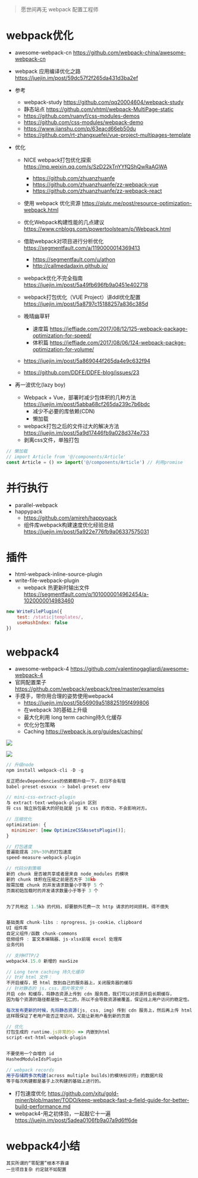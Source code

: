 > 愿世间再无 webpack 配置工程师

# webpack优化

- awesome-webpack-cn https://github.com/webpack-china/awesome-webpack-cn
- webpack 应用编译优化之路 https://juejin.im/post/59dc57f2f265da431d3ba2ef
- 参考
    - webpack-study https://github.com/qq20004604/webpack-study
    - 静态站点 https://github.com/vhtml/webpack-MultiPage-static
    - https://github.com/ruanyf/css-modules-demos
    - https://github.com/css-modules/webpack-demo
    - https://www.jianshu.com/p/63eacd66eb50du
    - https://github.com/rt-zhangxuefei/vue-project-multipages-template

- 优化

    - NICE webpack打包优化探索 https://mp.weixin.qq.com/s/SzD22kTnYYfQShQwRaAGWA
        - https://github.com/zhuanzhuanfe
        - https://github.com/zhuanzhuanfe/zz-webpack-vue
        - https://github.com/zhuanzhuanfe/zz-webpack-react
        
    - 使用 webpack 优化资源 https://qiutc.me/post/resource-optimization-webpack.html
    - 优化Webpack构建性能的几点建议 https://www.cnblogs.com/powertoolsteam/p/Webpack.html
    - 借助webpack对项目进行分析优化 https://segmentfault.com/a/1190000014369413
        - https://segmentfault.com/u/athon
        - http://callmedadaxin.github.io/
    - webpack优化不完全指南 https://juejin.im/post/5a49fb696fb9a0451e402718
    - webpack打包优化（VUE Project）讲ddl优化配置 https://juejin.im/post/5a8797c15188257a836c385d
    - 晚晴幽草轩
        - 速度篇 https://jeffjade.com/2017/08/12/125-webpack-package-optimization-for-speed/
        - 体积篇 https://jeffjade.com/2017/08/06/124-webpack-packge-optimization-for-volume/
    - https://juejin.im/post/5a869044f265da4e9c632f94
    - https://github.com/DDFE/DDFE-blog/issues/23

- 再一波优化(lazy boy)
  - Webpack + Vue，部署时减少包体积的几种方法 https://juejin.im/post/5abba68cf265da239c7b6bdc
    - 减少不必要的库依赖(CDN)
    - 懒加载
  -  webpack打包之后的文件过大的解决方法 https://juejin.im/post/5a9d17446fb9a028d374e733
    - 剥离css文件，单独打包 

```javascript
// 懒加载
// import Article from '@/components/Article'
const Article = () => import('@/components/Article') // 利用promise
```

# 并行执行

- parallel-webpack
- happypack
    - https://github.com/amireh/happypack
    - 组件库webpack构建速度优化经验总结 https://juejin.im/post/5a922e776fb9a06337575031

# 插件

- html-webpack-inline-source-plugin
- write-file-webpack-plugin
    - webpack 热更新时输出文件 https://segmentfault.com/q/1010000014962454/a-1020000014983460

```js
new WriteFilePlugin({
    test: /static|templates/,
    useHashIndex: false
})
```

# webpack4

- awesome-webpack-4 https://github.com/valentinogagliardi/awesome-webpack-4
- 官网配置栗子 https://github.com/webpack/webpack/tree/master/examples
- 手摸手，带你用合理的姿势使用webpack4
    - https://juejin.im/post/5b56909a518825195f499806
    - 在webpack 3的基础上升级
    - 最大化利用 long term caching持久化缓存
    - 优化分包策略
    - Caching https://webpack.js.org/guides/caching/


![](https://user-gold-cdn.xitu.io/2018/8/7/16513e81dfa85cbc?imageView2/0/w/1280/h/960/format/webp/ignore-error/1)

![](https://user-gold-cdn.xitu.io/2018/8/7/16513e5b6a73ac96?imageView2/0/w/1280/h/960/format/webp/ignore-error/1)

```js
// 升级node 
npm install webpack-cli -D -g

反正把devDependencies的依赖都升级一下，总归不会有错
babel-preset-esxxxx -> babel-preset-env

// mini-css-extract-plugin
与 extract-text-webpack-plugin 区别
将 css 独立拆包最大的好处就是 js 和 css 的改动，不会影响对方。

// 压缩优化
optimization: {
  minimizer: [new OptimizeCSSAssetsPlugin()];
}

// 打包速度
普遍能提高 20%~30%的打包速度
speed-measure-webpack-plugin

// 代码分割策略
新的 chunk 是否被共享或者是来自 node_modules 的模块
新的 chunk 体积在压缩之前是否大于 30kb
按需加载 chunk 的并发请求数量小于等于 5 个
页面初始加载时的并发请求数量小于等于 3 个


为了共用这 1.5kb 的代码，却要额外花费一次 http 请求的时间损耗，得不偿失


基础类库 chunk-libs : nprogress、js-cookie、clipboard
UI 组件库
自定义组件/函数 chunk-commons
低频组件 : 富文本编辑器、js-xlsx前端 excel 处理库
业务代码

// 支持HTTP/2
webpack4.15.0 新增的 maxSize

// Long term caching 持久化缓存
// 针对 html 文件：
不开启缓存，把 html 放到自己的服务器上，关闭服务器的缓存
// 针对静态的 js，css，图片等文件：
开启 cdn 和缓存，将静态资源上传到 cdn 服务商，我们可以对资源开启长期缓存，
因为每个资源的路径都是独一无二的，所以不会导致资源被覆盖，保证线上用户访问的稳定性。

每次发布更新的时候，先将静态资源(js, css, img) 传到 cdn 服务上，然后再上传 html 文件，
这样既保证了老用户能否正常访问，又能让新用户看到新的页面

// 优化
打包生成的 runtime.js非常的小 => 内嵌到html
script-ext-html-webpack-plugin


不要使用一个自增的 id
HashedModuleIdsPlugin

// webpack records
用于存储跨多次构建(across multiple builds)的模块标识符」的数据片段
等于每次构建都是基于上次构建的基础上进行的。

```


- 打包速度优化 https://github.com/xitu/gold-miner/blob/master/TODO/keep-webpack-fast-a-field-guide-for-better-build-performance.md
- webpack4-用之初体验，一起敲它十一遍 https://juejin.im/post/5adea0106fb9a07a9d6ff6de

# webpack4小结

```
其实所谓的“零配置”根本不靠谱
一旦项目复杂 约定就不如配置
```